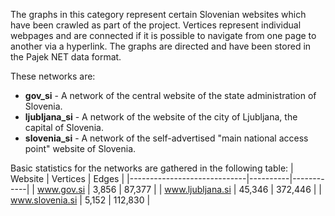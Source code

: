 The graphs in this category represent certain Slovenian websites which have been crawled as part of the project. Vertices represent individual webpages and are connected if it is possible to navigate from one page to another via a hyperlink. The graphs are directed and have been stored in the Pajek NET data format.

These networks are:
- **gov_si** - A network of the central website of the state administration of Slovenia.
- **ljubljana_si** - A network of the website of the city of Ljubljana, the capital of Slovenia.
- **slovenia_si** - A network of the self-advertised "main national access point" website of Slovenia.

Basic statistics for the networks are gathered in the following table:
| Website                     | Vertices | Edges      |
|-----------------------------|----------|------------|
| www.gov.si                  | 3,856     | 87,377     |
| www.ljubljana.si            | 45,346   | 372,446    |
| www.slovenia.si             | 5,152     | 112,830    |
